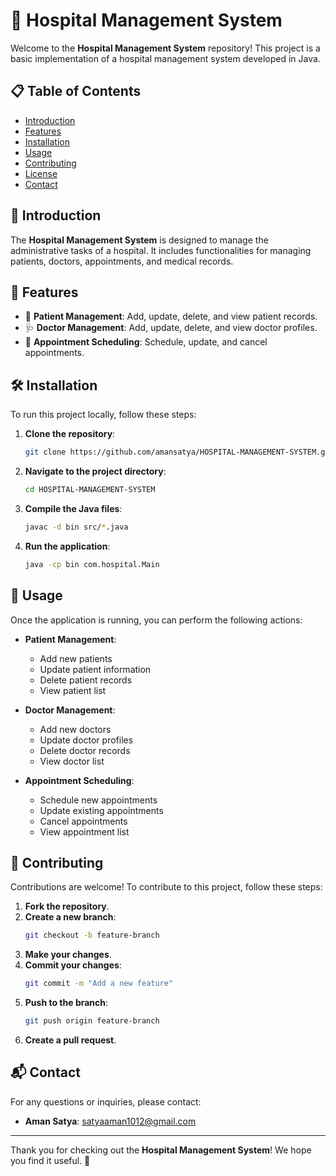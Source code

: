 # 🏥 Hospital Management System

Welcome to the **Hospital Management System** repository! This project is a basic implementation of a hospital management system developed in Java.

## 📋 Table of Contents

- [Introduction](#introduction)
- [Features](#features)
- [Installation](#installation)
- [Usage](#usage)
- [Contributing](#contributing)
- [License](#license)
- [Contact](#contact)

## 🌟 Introduction

The **Hospital Management System** is designed to manage the administrative tasks of a hospital. It includes functionalities for managing patients, doctors, appointments, and medical records.

## 🚀 Features

- 📁 **Patient Management**: Add, update, delete, and view patient records.
- 🩺 **Doctor Management**: Add, update, delete, and view doctor profiles.
- 📅 **Appointment Scheduling**: Schedule, update, and cancel appointments.

## 🛠️ Installation

To run this project locally, follow these steps:

1. **Clone the repository**:
    ```bash
    git clone https://github.com/amansatya/HOSPITAL-MANAGEMENT-SYSTEM.git
    ```
2. **Navigate to the project directory**:
    ```bash
    cd HOSPITAL-MANAGEMENT-SYSTEM
    ```
3. **Compile the Java files**:
    ```bash
    javac -d bin src/*.java
    ```
4. **Run the application**:
    ```bash
    java -cp bin com.hospital.Main
    ```

## 📖 Usage

Once the application is running, you can perform the following actions:

- **Patient Management**:
    - Add new patients
    - Update patient information
    - Delete patient records
    - View patient list

- **Doctor Management**:
    - Add new doctors
    - Update doctor profiles
    - Delete doctor records
    - View doctor list

- **Appointment Scheduling**:
    - Schedule new appointments
    - Update existing appointments
    - Cancel appointments
    - View appointment list

## 🤝 Contributing

Contributions are welcome! To contribute to this project, follow these steps:

1. **Fork the repository**.
2. **Create a new branch**:
    ```bash
    git checkout -b feature-branch
    ```
3. **Make your changes**.
4. **Commit your changes**:
    ```bash
    git commit -m "Add a new feature"
    ```
5. **Push to the branch**:
    ```bash
    git push origin feature-branch
    ```
6. **Create a pull request**.


## 📬 Contact

For any questions or inquiries, please contact:

- **Aman Satya**: [satyaaman1012@gmail.com](mailto:satyaaman1012@gmail.com)

---

Thank you for checking out the **Hospital Management System**! We hope you find it useful. 🌟